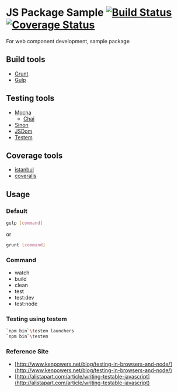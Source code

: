 # JS Package Sample [![Build Status](https://travis-ci.org/yupmin/js-package-sample.svg?branch=master)](https://travis-ci.org/yupmin/js-package-sample) [![Coverage Status](https://coveralls.io/repos/yupmin/js-package-sample/badge.svg?branch=master&service=github)](https://coveralls.io/github/yupmin/js-package-sample?branch=master)

For web component development, sample package

## Build tools
 - [Grunt](http://gruntjs.com/)
 - [Gulp](http://gulpjs.com/)

## Testing tools
 - [Mocha](https://mochajs.org/)
   - [Chai](http://chaijs.com/)
 - [Sinon](http://sinonjs.org/)
 - [JSDom](https://github.com/tmpvar/jsdom)
 - [Testem](https://github.com/testem/testem)

## Coverage tools
 - [istanbul](https://gotwarlost.github.io/istanbul/)
 - [coveralls](https://www.npmjs.com/package/coveralls.io)

## Usage

### Default

```bash
gulp [command]
```
or
```bash
grunt [command]
```
### Command
  - watch
  - build
  - clean
  - test
  - test:dev
  - test:node

### Testing using testem
```bash
`npm bin`\testem launchers
`npm bin`\testem
```

### Reference Site
  - [http://www.kenpowers.net/blog/testing-in-browsers-and-node/](http://www.kenpowers.net/blog/testing-in-browsers-and-node/)
  - [http://alistapart.com/article/writing-testable-javascript](http://alistapart.com/article/writing-testable-javascript)
